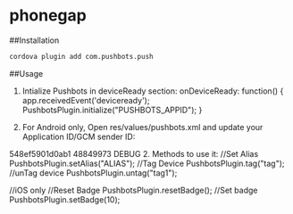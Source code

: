 # phonegap

##Installation
```bash
cordova plugin add com.pushbots.push
```

##Usage
1. Intialize Pushbots in deviceReady section:
  onDeviceReady: function() {
      app.receivedEvent('deviceready');
      PushbotsPlugin.initialize("PUSHBOTS_APPID");
  }

2. For Android only, Open res/values/pushbots.xml and update your Application ID/GCM sender ID:
  <?xml version="1.0" encoding="utf-8"?>
  <resources>
      <!-- Pushbots Application ID  -->
      <string name="pb_appid">548ef5901d0ab1</string>
      <!-- GCM Sender ID -->
      <string name="pb_senderid">48849973</string>
      <!-- Pushbots Log Level  log Tag "PB2" -->
      <string name="pb_logLevel">DEBUG</string>
  </resources>
2. Methods to use it:
  //Set Alias
  PushbotsPlugin.setAlias("ALIAS");
  //Tag Device
PushbotsPlugin.tag("tag");
//unTag device
PushbotsPlugin.untag("tag1");

//iOS only
//Reset Badge
PushbotsPlugin.resetBadge();
//Set badge
PushbotsPlugin.setBadge(10);
